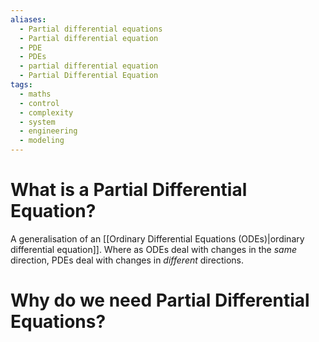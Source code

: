 ```yaml
---
aliases:
  - Partial differential equations
  - Partial differential equation
  - PDE
  - PDEs
  - partial differential equation
  - Partial Differential Equation
tags:
  - maths
  - control
  - complexity
  - system
  - engineering
  - modeling
---
```

# What is a Partial Differential Equation?
A generalisation of an [[Ordinary Differential Equations (ODEs)|ordinary differential equation]]. Where as ODEs deal with changes in the *same* direction, PDEs deal with changes in *different* directions. 

# Why do we need Partial Differential Equations?
